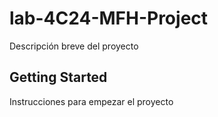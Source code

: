 # lab-4C24-MFH-Project

Descripción breve del proyecto

## Getting Started

Instrucciones para empezar el proyecto